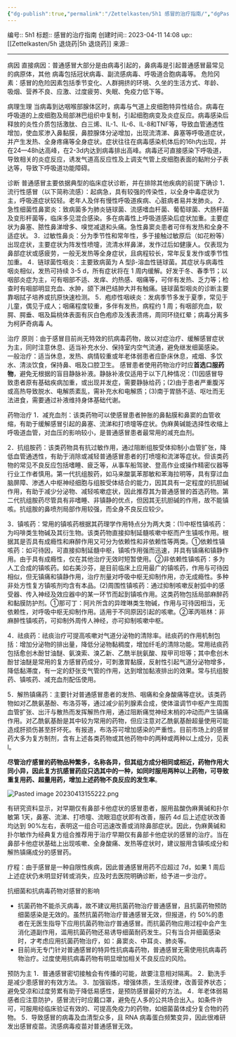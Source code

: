 ```yaml
---
{"dg-publish":true,"permalink":"/Zettelkasten/5h1 感冒的治疗指南/","dgPassFrontmatter":true}
---
```


编号:: 5h1
标题:: 感冒的治疗指南
创建时间:: 2023-04-11 14:08
up:: [[Zettelkasten/5h 退烧药\|5h 退烧药]]
来源:: 

---
病因
直接病因：普通感冒大部分是由病毒引起的，鼻病毒是引起普通感冒最常见的病原体，其他 病毒包括冠状病毒、副流感病毒、呼吸道合胞病毒等。
危险冈素：感冒的危险因素包括季节变化、人群拥挤的环境、久坐的生活方式、年龄、 吸烟、营养不良、应激、过度疲劳、失眠、免疫力低下等。

病理生理
当病毒到达咽喉部腺体区时，病毒与气道上皮细胞特异性结合。病毒在呼吸道的上皮细胞及局部淋巴组织中复制，引起细胞病变及炎症反应。病毒感染后释放的炎性介质包括激肽、白三烯、IL-1、IL-6、IL-8和TNF等，导致血管通透性增加，使血浆渗入鼻黏膜，鼻腔腺体分泌增加，出现流清涕、鼻塞等呼吸道症状，并产生发热、全身疼痛等全身症状。症状往往在病毒感染机体后的16h内出现，并在24—48h达高峰，在2-3d内达到病毒排出高峰。病毒还可直接感染下呼吸道，导致相关的炎症反应，诱发气道高反应性及上调支气管上皮细胞表面的黏附分子表达等，导致下呼吸道功能障碍。

诊断
普通感冒主要依据典型的临床症状诊断，并在排除其他疾病的前提下确诊
1．流行性感冒（以下简称流感）：起病急，具有较强的传染性，以全身中毒症状为主，呼吸道症状较轻。老年人及伴有慢性呼吸道疾病、心脏病者易并发肺炎。
2．急性细菌性鼻窦炎：致病菌多为肺炎链球菌、流感嗜血杆菌、葡萄球菌、大肠杆菌及变形杆菌等，临床多见混合感染。多在病毒性上呼吸道感染后症状加重。主要症状为鼻塞、脓性鼻涕增多、嗅觉减退和头痛。急性鼻窦炎患者可伴有发热和全身不适症状。
3．过敏性鼻炎：分为季节性和常年性，多于接触过敏原后（如花粉等）出现症状，主要症状为阵发性喷嚏，流清水样鼻涕，发作过后如健康人。仅表现为鼻部症状或感疲劳，一般无发热等全身症状，且病程较长，常年反复发作或季节性加重。
4．链球菌性咽炎：主要致病菌为 A 型β-溶血性链球菌。其症状与病毒性咽炎相似，发热可持续 3-5 d，所有症状将在 1 周内缓解。好发于冬、春季节；以咽部炎症为主，可有咽部不适、发痒、灼热感、咽痛等，可伴有发热、乏力等；检查时有咽部明显充血、水肿，颌下淋巴结肿大并有触痛。链球菌型咽炎的诊断主要靠咽拭子培养或抗原快速检测。
5．疱疹性咽峡炎：发病季节多发于夏季，常见于儿童，偶见于成人；咽痛程度较重，多伴有发热，病程约 1 周；有咽部充血，软腭、腭垂、咽及扁桃体表面有灰白色疱疹及浅表溃疡，周同环绕红晕；病毒分离多为柯萨奇病毒 A。

治疗
原则：由于感冒目前尚无特效的抗病毒药物，故以对症治疗、缓解感冒症状为主，同时注意休息、适当补充水分、保持室内空气流通，避免继发细菌感染。
一般治疗：适当休息，发热、病情较重或年老体弱患者应卧床休息，戒烟、多饮水、清淡饮食，保持鼻、咽及口腔卫生。
感冒患者使用药物治疗时应**首选口服药物**，避免无根据的盲目静脉补液。静脉补液仅适用于以下几种情况：(1)因感冒导致患者原有基础疾病加重，或出现并发症，需要静脉给药；(2)由于患者严重腹泻或高热导致脱水、电解质紊乱，需补充水和电解质；(3)南于胃肠不适、呕吐而无法进食，需要通过补液维持身体基础代谢。

药物治疗
1．减充血剂：该类药物可以使感冒患者肿胀的鼻黏膜和鼻窦的血管收缩，有助于缓解感冒引起的鼻塞、流涕和打喷嚏等症状。伪麻黄碱能选择性收缩上呼吸道血管，对血压的影响较小，是普通感冒患者最常用的减充血剂。

2．抗组胺药：该类药物具有抗过敏作用，通过阻断组胺受体抑制小血管扩张，降低血管通透性，有助于消除或减轻普通感冒患者的打喷嚏和流涕等症状。但该类药物的常见不良反应包括嗜睡、疲乏等，从事车船驾驶、登高作业或操作精密仪器等行业工作者慎用。第一代抗组胺药，如马来酸氯苯那敏和苯海拉明等，具有穿过血脑屏障、渗透人中枢神经细胞与组胺受体结合的能力，因其具有一定程度的抗胆碱作用，有助于减少分泌物、减轻咳嗽症状，因此推荐其为普通感冒的首选药物。第二代抗组胺药尽管具有非嗜睡、非镇静的优点，但因其无抗胆碱的作用，故不能镇咳。抗组胺的鼻喷剂局部作用较强，而全身不良反应较少。

3．镇咳药：常用的镇咳药根据其药理学作用特点分为两大类：(1)中枢性镇咳药：为吗啡类生物碱及其衍生物。该类药物直接抑制延髓咳嗽中枢而产生镇咳作用。根据其是否具有成瘾性和麻醉作用又可分为依赖性和非依赖性等两类。①依赖性镇咳药：如可待因，可直接抑制延髓中枢，镇咳作用强而迅速，并具有镇痛和镇静作用。由于具有成瘾性，仅在其他治疗无效时短暂使用。②非依赖性镇咳药：多为人工合成的镇咳药。如右美沙芬，是目前临床上应用最广的镇咳药，作用与可待因相似，但无镇痛和镇静作用，治疗剂量对呼吸中枢无抑制作用，亦无成瘾性。多种非处方性复方镇咳剂均含有本品。(2)周围性镇咳药：通过抑制咳嗽反射弧中的感受器、传入神经及效应器中的某一环节而起到镇咳作用。这类药物包括局部麻醉药和黏膜防护剂。①那可丁：阿片所含的异喹啉类生物碱，作用与可待因相当，无依赖性，对呼吸中枢无抑制作用。适用于不同原因引起的咳嗽。②苯丙哌林：非麻醉性镇咳药，可抑制外周传人神经，亦可抑制咳嗽中枢。

4．祛痰药：祛痰治疗可提高咳嗽对气道分泌物的清除率。祛痰药的作用机制包括：增加分泌物的排出量，降低分泌物黏稠度，增加纤毛的清除功能。常用祛痰药包括愈创木酚甘油醚、氨溴索、溴乙新、乙酰半胱氨酸、羧甲司坦等；其中愈创木酚甘油醚是常用的复方感冒药成分，可刺激胃黏膜，反射性引起气道分泌物增多，降低黏滞度，有一定的舒张支气管的作用，达到增加黏液排出的效果。常与抗组胺药、镇咳药、减充血剂配伍使用。

5．解热镇痛药：主要针对普通感冒患者的发热、咽痛和全身酸痛等症状。该类药物如对乙酰氨基酚、布洛芬等，通过减少前列腺素合成，使体温调节中枢产生周围血管扩张、出汗与散热而发挥解热作用，通过阻断痛觉神经末梢的冲动而产生镇痛作用。对乙酰氨基酚是其中较为常用的药物，但应注意对乙酰氨基酚超量使用可能造成肝损伤甚至肝坏死。有报道，布洛芬可增加感染的严重性。目前市场上的感冒药大多为复方制剂，含有上述各类药物或其他药物中的两种或两种以上成分，见表 l。

**尽管治疗感冒的药物品种繁多，名称各异，但其组方成分相同或相近，药物作用大同小异，因此复方抗感冒药应只选其中的一种，如同时服用两种以上药物，可导致重复用药、超量用药，增加上述药物不良反应的发生率**。

![Pasted image 20230413155222.png](/img/user/attachment/Pasted%20image%2020230413155222.png)

有研究资料显示，对早期仅有鼻部卡他症状的感冒患者，服用盐酸伪麻黄碱和扑尔敏第 1天，鼻塞、流涕、打喷嚏、流眼泪症状即有改善，服药 4d 后上述症状改善均达到 90%左右，表明这一组合可迅速改善或消除鼻部症状。因此，伪麻黄碱和扑尔敏作为经典复方组合推荐用于治疗早期仅有鼻部卡他症状的感冒的治疗。当在鼻部卡他症状基础上出现咳嗽、全身酸痛、发热等症状时，建议服用含镇咳成分和解热镇痛成分的感冒药。

疗程：由于感冒是一种自限性疾病，因此普通感冒用药不应超过 7d，如果 1 周后上述症状仍未明显好转或消失，应及时去医院明确诊断，给予进一步治疗。

抗细菌和抗病毒药物对感冒的影响
- 抗菌药物不能杀灭病毒，故不建议用抗菌药物治疗普通感冒，且抗菌药物预防细菌感染是无效的。虽然抗菌药物治疗普通感冒无效，但报道，约 50%的患者在无医生指导下应用抗菌药物治疗普通感冒。而抗菌药物应用过程中会产生消化道副作用，滥用抗菌药物还易诱导细菌耐药发生。只有当合并细菌感染时，才考虑应用抗菌药物治疗，如：鼻窦炎、中耳炎、肺炎等。
- 目前尚无专门针对普通感冒的特异性抗病毒药物，普通感冒无需使用抗病毒药物治疗。过度使用抗病毒药物有明显增加相关不良反应的风险。

预防为主
1．普通感冒密切接触会有传播的可能，故要注意相对隔离。
2．勤洗手是减少患感冒的有效方法。
3．加强锻炼，增强体质，生活规律，改善营养状态；避免受凉和过度劳累有助于降低易感性，是预防感冒最好的方法。
4．年老体弱易感者应注意防护，感冒流行时应戴口罩，避免在人多的公共场合出入。如条件许可，可服用经临床验证有效的、可提高免疫力的药物，如细菌菌体成分复合物的药物。
5．导致感冒的病毒及血清型众多，且 RNA 病毒蛋白频繁变异，因此很难研发出感冒疫苗。流感病毒疫苗对普通感冒无效。
